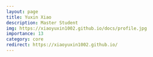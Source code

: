 ```yaml
---
layout: page
title: Yuxin Xiao
description: Master Student
img: https://xiaoyuxin1002.github.io/docs/profile.jpg
importance: 13
category: core
redirect: https://xiaoyuxin1002.github.io/
---
```

